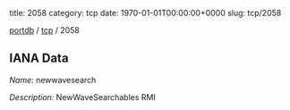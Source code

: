 title: 2058
category: tcp
date: 1970-01-01T00:00:00+0000
slug: tcp/2058

[portdb](/) / [tcp](/category/tcp.html) / 2058


## IANA Data

_Name:_ newwavesearch

_Description:_ NewWaveSearchables RMI

